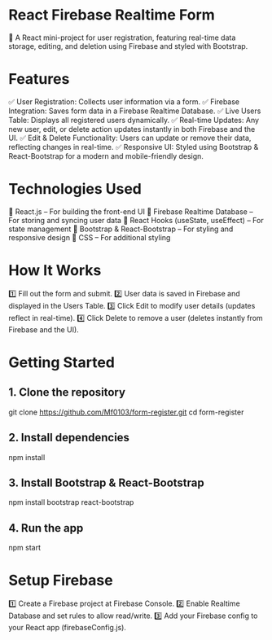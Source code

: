 # React Firebase Realtime Form
🚀 A React mini-project for user registration, featuring real-time data storage, editing, and deletion using Firebase and styled with Bootstrap.

# Features
✅ User Registration: Collects user information via a form.
✅ Firebase Integration: Saves form data in a Firebase Realtime Database.
✅ Live Users Table: Displays all registered users dynamically.
✅ Real-time Updates: Any new user, edit, or delete action updates instantly in both Firebase and the UI.
✅ Edit & Delete Functionality: Users can update or remove their data, reflecting changes in real-time.
✅ Responsive UI: Styled using Bootstrap & React-Bootstrap for a modern and mobile-friendly design.

# Technologies Used
🔹 React.js – For building the front-end UI
🔹 Firebase Realtime Database – For storing and syncing user data
🔹 React Hooks (useState, useEffect) – For state management
🔹 Bootstrap & React-Bootstrap – For styling and responsive design
🔹 CSS – For additional styling

# How It Works
1️⃣ Fill out the form and submit.
2️⃣ User data is saved in Firebase and displayed in the Users Table.
3️⃣ Click Edit to modify user details (updates reflect in real-time).
4️⃣ Click Delete to remove a user (deletes instantly from Firebase and the UI).


# Getting Started
## 1. Clone the repository
git clone https://github.com/Mf0103/form-register.git
cd form-register

## 2. Install dependencies
npm install

## 3. Install Bootstrap & React-Bootstrap
npm install bootstrap react-bootstrap

## 4. Run the app
npm start

# Setup Firebase
1️⃣ Create a Firebase project at Firebase Console.
2️⃣ Enable Realtime Database and set rules to allow read/write.
3️⃣ Add your Firebase config to your React app (firebaseConfig.js).

